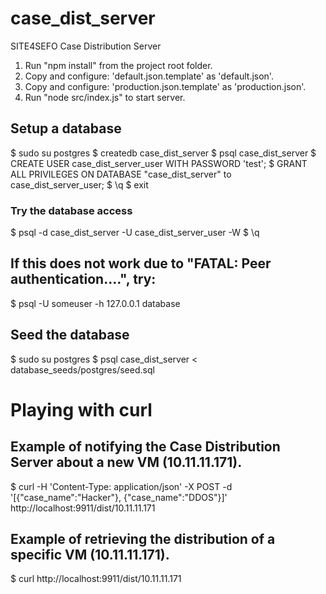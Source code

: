 # case_dist_server
SITE4SEFO Case Distribution Server

1. Run "npm install" from the project root folder.
2. Copy and configure: 'default.json.template' as 'default.json'.
3. Copy and configure: 'production.json.template' as 'production.json'.
4. Run "node src/index.js" to start server.


## Setup a database
$ sudo su postgres
$ createdb case_dist_server
$ psql case_dist_server
$ CREATE USER case_dist_server_user WITH PASSWORD 'test';
$ GRANT ALL PRIVILEGES ON DATABASE "case_dist_server" to case_dist_server_user;
$ \q
$ exit

### Try the database access
$ psql -d case_dist_server -U case_dist_server_user -W
$ \q
## If this does not work due to "FATAL: Peer authentication....", try:
$ psql -U someuser -h 127.0.0.1 database 

## Seed the database
$ sudo su postgres
$ psql case_dist_server < database_seeds/postgres/seed.sql


# Playing with curl

## Example of notifying the Case Distribution Server about a new VM (10.11.11.171).
$ curl -H 'Content-Type: application/json' -X POST -d '[{"case_name":"Hacker"}, {"case_name":"DDOS"}]' http://localhost:9911/dist/10.11.11.171

## Example of retrieving the distribution of a specific VM (10.11.11.171).
$ curl http://localhost:9911/dist/10.11.11.171
